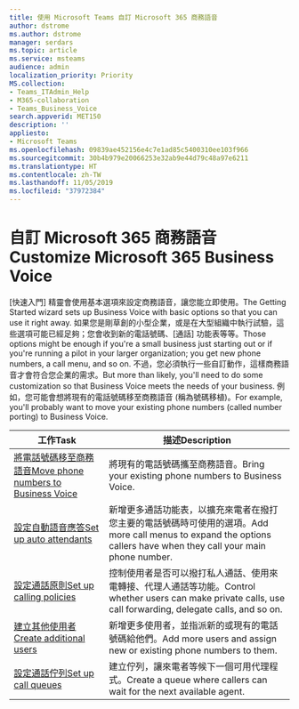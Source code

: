 ```yaml
---
title: 使用 Microsoft Teams 自訂 Microsoft 365 商務語音
author: dstrome
ms.author: dstrome
manager: serdars
ms.topic: article
ms.service: msteams
audience: admin
localization_priority: Priority
MS.collection:
- Teams_ITAdmin_Help
- M365-collaboration
- Teams_Business_Voice
search.appverid: MET150
description: ''
appliesto:
- Microsoft Teams
ms.openlocfilehash: 09839ae452156e4c7e1ad85c5400310ee103f966
ms.sourcegitcommit: 30b4b979e20066253e32ab9e44d79c48a97e6211
ms.translationtype: HT
ms.contentlocale: zh-TW
ms.lasthandoff: 11/05/2019
ms.locfileid: "37972384"
---
```

# <a name="customize-microsoft-365-business-voice"></a><span data-ttu-id="ba690-102">自訂 Microsoft 365 商務語音</span><span class="sxs-lookup"><span data-stu-id="ba690-102">Customize Microsoft 365 Business Voice</span></span>

<span data-ttu-id="ba690-103">[快速入門] 精靈會使用基本選項來設定商務語音，讓您能立即使用。</span><span class="sxs-lookup"><span data-stu-id="ba690-103">The Getting Started wizard sets up Business Voice with basic options so that you can use it right away.</span></span> <span data-ttu-id="ba690-104">如果您是剛草創的小型企業，或是在大型組織中執行試驗，這些選項可能已經足夠；您會收到新的電話號碼、[通話] 功能表等等。</span><span class="sxs-lookup"><span data-stu-id="ba690-104">Those options might be enough if you're a small business just starting out or if you're running a pilot in your larger organization; you get new phone numbers, a call menu, and so on.</span></span> <span data-ttu-id="ba690-105">不過，您必須執行一些自訂動作，這樣商務語音才會符合您企業的需求。</span><span class="sxs-lookup"><span data-stu-id="ba690-105">But more than likely, you'll need to do some customization so that Business Voice meets the needs of your business.</span></span> <span data-ttu-id="ba690-106">例如，您可能會想將現有的電話號碼移至商務語音 (稱為號碼移植)。</span><span class="sxs-lookup"><span data-stu-id="ba690-106">For example, you'll probably want to move your existing phone numbers (called number porting) to Business Voice.</span></span>

| <span data-ttu-id="ba690-107">工作</span><span class="sxs-lookup"><span data-stu-id="ba690-107">Task</span></span>                                                          | <span data-ttu-id="ba690-108">描述</span><span class="sxs-lookup"><span data-stu-id="ba690-108">Description</span></span>                                                                                          |
|---------------------------------------------------------------|------------------------------------------------------------------------------------------------------|
| [<span data-ttu-id="ba690-109">將電話號碼移至商務語音</span><span class="sxs-lookup"><span data-stu-id="ba690-109">Move phone numbers to Business Voice</span></span>](port-phone-numbers.md) | <span data-ttu-id="ba690-110">將現有的電話號碼攜至商務語音。</span><span class="sxs-lookup"><span data-stu-id="ba690-110">Bring your existing phone numbers to Business Voice.</span></span>                                                 |
| [<span data-ttu-id="ba690-111">設定自動語音應答</span><span class="sxs-lookup"><span data-stu-id="ba690-111">Set up auto attendants</span></span>](set-up-auto-attendants.md)           | <span data-ttu-id="ba690-112">新增更多通話功能表，以擴充來電者在撥打您主要的電話號碼時可使用的選項。</span><span class="sxs-lookup"><span data-stu-id="ba690-112">Add more call menus to expand the options callers have when they call your main phone number.</span></span>        |
| [<span data-ttu-id="ba690-113">設定通話原則</span><span class="sxs-lookup"><span data-stu-id="ba690-113">Set up calling policies</span></span>](set-up-policies.md)                 | <span data-ttu-id="ba690-114">控制使用者是否可以撥打私人通話、使用來電轉接、代理人通話等功能。</span><span class="sxs-lookup"><span data-stu-id="ba690-114">Control whether users can make private calls, use call forwarding, delegate calls, and so on.</span></span>        |
| [<span data-ttu-id="ba690-115">建立其他使用者</span><span class="sxs-lookup"><span data-stu-id="ba690-115">Create additional users</span></span>](create-users.md)                    | <span data-ttu-id="ba690-116">新增更多使用者，並指派新的或現有的電話號碼給他們。</span><span class="sxs-lookup"><span data-stu-id="ba690-116">Add more users and assign new or existing phone numbers to them.</span></span>                                     |
| [<span data-ttu-id="ba690-117">設定通話佇列</span><span class="sxs-lookup"><span data-stu-id="ba690-117">Set up call queues</span></span>](set-up-call-queues.md)                   | <span data-ttu-id="ba690-118">建立佇列，讓來電者等候下一個可用代理程式。</span><span class="sxs-lookup"><span data-stu-id="ba690-118">Create a queue where callers can wait for the next available agent.</span></span>                                  |
